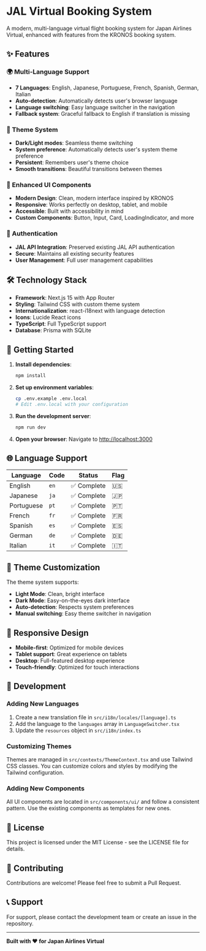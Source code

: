 # JAL Virtual Booking System

A modern, multi-language virtual flight booking system for Japan Airlines Virtual, enhanced with features from the KRONOS booking system.

## ✨ Features

### 🌍 Multi-Language Support
- **7 Languages**: English, Japanese, Portuguese, French, Spanish, German, Italian
- **Auto-detection**: Automatically detects user's browser language
- **Language switching**: Easy language switcher in the navigation
- **Fallback system**: Graceful fallback to English if translation is missing

### 🎨 Theme System
- **Dark/Light modes**: Seamless theme switching
- **System preference**: Automatically detects user's system theme preference
- **Persistent**: Remembers user's theme choice
- **Smooth transitions**: Beautiful transitions between themes

### 🚀 Enhanced UI Components
- **Modern Design**: Clean, modern interface inspired by KRONOS
- **Responsive**: Works perfectly on desktop, tablet, and mobile
- **Accessible**: Built with accessibility in mind
- **Custom Components**: Button, Input, Card, LoadingIndicator, and more

### 🔐 Authentication
- **JAL API Integration**: Preserved existing JAL API authentication
- **Secure**: Maintains all existing security features
- **User Management**: Full user management capabilities

## 🛠️ Technology Stack

- **Framework**: Next.js 15 with App Router
- **Styling**: Tailwind CSS with custom theme system
- **Internationalization**: react-i18next with language detection
- **Icons**: Lucide React icons
- **TypeScript**: Full TypeScript support
- **Database**: Prisma with SQLite

## 🚀 Getting Started

1. **Install dependencies**:
   ```bash
   npm install
   ```

2. **Set up environment variables**:
   ```bash
   cp .env.example .env.local
   # Edit .env.local with your configuration
   ```

3. **Run the development server**:
   ```bash
   npm run dev
   ```

4. **Open your browser**:
   Navigate to [http://localhost:3000](http://localhost:3000)

## 🌐 Language Support

| Language | Code | Status | Flag |
|----------|------|--------|------|
| English | `en` | ✅ Complete | 🇺🇸 |
| Japanese | `ja` | ✅ Complete | 🇯🇵 |
| Portuguese | `pt` | ✅ Complete | 🇵🇹 |
| French | `fr` | ✅ Complete | 🇫🇷 |
| Spanish | `es` | ✅ Complete | 🇪🇸 |
| German | `de` | ✅ Complete | 🇩🇪 |
| Italian | `it` | ✅ Complete | 🇮🇹 |

## 🎨 Theme Customization

The theme system supports:
- **Light Mode**: Clean, bright interface
- **Dark Mode**: Easy-on-the-eyes dark interface
- **Auto-detection**: Respects system preferences
- **Manual switching**: Easy theme switcher in navigation

## 📱 Responsive Design

- **Mobile-first**: Optimized for mobile devices
- **Tablet support**: Great experience on tablets
- **Desktop**: Full-featured desktop experience
- **Touch-friendly**: Optimized for touch interactions

## 🔧 Development

### Adding New Languages

1. Create a new translation file in `src/i18n/locales/[language].ts`
2. Add the language to the `languages` array in `LanguageSwitcher.tsx`
3. Update the `resources` object in `src/i18n/index.ts`

### Customizing Themes

Themes are managed in `src/contexts/ThemeContext.tsx` and use Tailwind CSS classes. You can customize colors and styles by modifying the Tailwind configuration.

### Adding New Components

All UI components are located in `src/components/ui/` and follow a consistent pattern. Use the existing components as templates for new ones.

## 📄 License

This project is licensed under the MIT License - see the LICENSE file for details.

## 🤝 Contributing

Contributions are welcome! Please feel free to submit a Pull Request.

## 📞 Support

For support, please contact the development team or create an issue in the repository.

---

**Built with ❤️ for Japan Airlines Virtual**